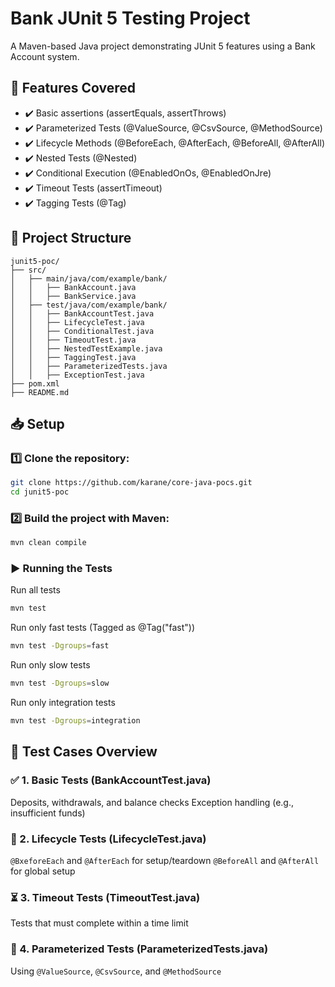 # Bank JUnit 5 Testing Project
A Maven-based Java project demonstrating JUnit 5 features using a Bank Account system.

## 📌 Features Covered
- ✔️ Basic assertions (assertEquals, assertThrows)
- ✔️ Parameterized Tests (@ValueSource, @CsvSource, @MethodSource)
- ✔️ Lifecycle Methods (@BeforeEach, @AfterEach, @BeforeAll, @AfterAll)
- ✔️ Nested Tests (@Nested)
- ✔️ Conditional Execution (@EnabledOnOs, @EnabledOnJre)
- ✔️ Timeout Tests (assertTimeout)
- ✔️ Tagging Tests (@Tag)

## 📂 Project Structure
```
junit5-poc/
├── src/
│   ├── main/java/com/example/bank/
│   │   ├── BankAccount.java
│   │   ├── BankService.java
│   ├── test/java/com/example/bank/
│   │   ├── BankAccountTest.java
│   │   ├── LifecycleTest.java
│   │   ├── ConditionalTest.java
│   │   ├── TimeoutTest.java
│   │   ├── NestedTestExample.java
│   │   ├── TaggingTest.java
│   │   ├── ParameterizedTests.java
│   │   ├── ExceptionTest.java
├── pom.xml
├── README.md
```
## 📥 Setup
### 1️⃣ Clone the repository:

```sh
git clone https://github.com/karane/core-java-pocs.git
cd junit5-poc
```
### 2️⃣ Build the project with Maven:

```sh
mvn clean compile
```
### ▶️ Running the Tests
Run all tests
```sh
mvn test
```
Run only fast tests (Tagged as @Tag("fast"))
```sh
mvn test -Dgroups=fast
```
Run only slow tests
```sh
mvn test -Dgroups=slow
```
Run only integration tests
```sh
mvn test -Dgroups=integration
```
## 📜 Test Cases Overview
### ✅ 1. Basic Tests (BankAccountTest.java)
Deposits, withdrawals, and balance checks
Exception handling (e.g., insufficient funds)
### 🔄 2. Lifecycle Tests (LifecycleTest.java)
`@BxeforeEach` and `@AfterEach` for setup/teardown
`@BeforeAll` and `@AfterAll` for global setup
### ⏳ 3. Timeout Tests (TimeoutTest.java)
Tests that must complete within a time limit
### 🎯 4. Parameterized Tests (ParameterizedTests.java)
Using `@ValueSource`, `@CsvSource`, and `@MethodSource`

